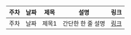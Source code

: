 | 주차 | 날짜 | 제목  | 설명              | 링크     |
| ---- | ---- | ----- | ----------------- | -------- |
| 주차 | 날짜 | 제목1 | 간단한 한 줄 설명 | [링크]() |
